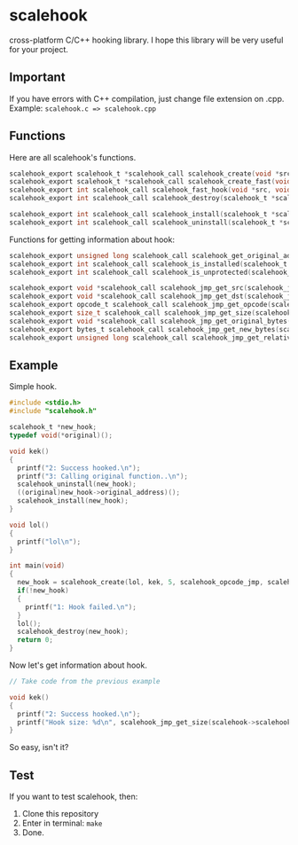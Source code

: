 # scalehook
cross-platform C/C++ hooking library. I hope this library will be very useful for your project.

## Important
If you have errors with C++ compilation, just change file extension on .cpp. Example: `scalehook.c => scalehook.cpp`

## Functions
Here are all scalehook's functions.
```c
scalehook_export scalehook_t *scalehook_call scalehook_create(void *src, void *dst, size_t size, opcode_t opcode); // create a hook
scalehook_export scalehook_t *scalehook_call scalehook_create_fast(void *src, void *dst); // scalehook_create with arguments by default
scalehook_export int scalehook_call scalehook_fast_hook(void *src, void *dst); // create hook fast (not return hook handle)
scalehook_export int scalehook_call scalehook_destroy(scalehook_t *scalehook); // destroy hook (this is to avoid a memory leak)

scalehook_export int scalehook_call scalehook_install(scalehook_t *scalehook); // install already created hook
scalehook_export int scalehook_call scalehook_uninstall(scalehook_t *scalehook); // uninstall already created hook
```

Functions for getting information about hook:<br>
```c
scalehook_export unsigned long scalehook_call scalehook_get_original_address(scalehook_t *scalehook);
scalehook_export int scalehook_call scalehook_is_installed(scalehook_t *scalehook);
scalehook_export int scalehook_call scalehook_is_unprotected(scalehook_t *scalehook);

scalehook_export void *scalehook_call scalehook_jmp_get_src(scalehook_jmp_t *scalehook_jmp);
scalehook_export void *scalehook_call scalehook_jmp_get_dst(scalehook_jmp_t *scalehook_jmp);
scalehook_export opcode_t scalehook_call scalehook_jmp_get_opcode(scalehook_jmp_t *scalehook_jmp);
scalehook_export size_t scalehook_call scalehook_jmp_get_size(scalehook_jmp_t *scalehook_jmp);
scalehook_export void *scalehook_call scalehook_jmp_get_original_bytes(scalehook_jmp_t *scalehook_jmp);
scalehook_export bytes_t scalehook_call scalehook_jmp_get_new_bytes(scalehook_jmp_t *scalehook_jmp);
scalehook_export unsigned long scalehook_call scalehook_jmp_get_relative_address(scalehook_jmp_t *scalehook_jmp);
```

## Example
Simple hook.
```c
#include <stdio.h>
#include "scalehook.h"

scalehook_t *new_hook;
typedef void(*original)();

void kek()
{
  printf("2: Success hooked.\n");
  printf("3: Calling original function..\n");
  scalehook_uninstall(new_hook);
  ((original)new_hook->original_address)();
  scalehook_install(new_hook);
}

void lol()
{
  printf("lol\n");
}

int main(void)
{
  new_hook = scalehook_create(lol, kek, 5, scalehook_opcode_jmp, scalehook_type_call);
  if(!new_hook)
  {
    printf("1: Hook failed.\n");
  }
  lol();
  scalehook_destroy(new_hook);
  return 0;
}
```
Now let's get information about hook.
```c
// Take code from the previous example

void kek()
{
  printf("2: Success hooked.\n");
  printf("Hook size: %d\n", scalehook_jmp_get_size(scalehook->scalehook_jmp));
}
```
So easy, isn't it?

## Test
If you want to test scalehook, then:
1. Clone this repository
2. Enter in terminal: `make`
3. Done.

